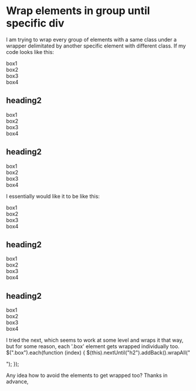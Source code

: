 
# Wrap elements in group until specific div

I am trying to wrap every group of elements with a same class under a wrapper delimitated by another specific element with different class.
If my code looks like this:
<div class="container">
  <div class="box">box1</div>
  <div class="box">box2</div>
  <div class="box">box3</div>
  <div class="box">box4</div>
  <h2>heading2</h2>
  <div class="box">box1</div>
  <div class="box">box2</div>
  <div class="box">box3</div>
  <div class="box">box4</div>
  <h2>heading2</h2>
  <div class="box">box1</div>
  <div class="box">box2</div>
  <div class="box">box3</div>
  <div class="box">box4</div>
</div>

I essentially would like it to be like this:
<div class="container">
 <div class="wrapper">
  <div class="box">box1</div>
  <div class="box">box2</div>
  <div class="box">box3</div>
  <div class="box">box4</div>
 </div>
  <h2>heading2</h2>
 <div class="wrapper">
  <div class="box">box1</div>
  <div class="box">box2</div>
  <div class="box">box3</div>
  <div class="box">box4</div>
 </div>
   <h2>heading2</h2>
 <div class="wrapper">
  <div class="box">box1</div>
  <div class="box">box2</div>
  <div class="box">box3</div>
  <div class="box">box4</div>
 </div>
</div>

I tried the next, which seems to work at some level and wraps it that way, but for some reason, each '.box' element gets wrapped individually too.
$(".box").each(function (index) {
    $(this).nextUntil("h2").addBack().wrapAll("<div class='wrapper' />");
});

Any idea how to avoid the elements to get wrapped too?
Thanks in advance,

        